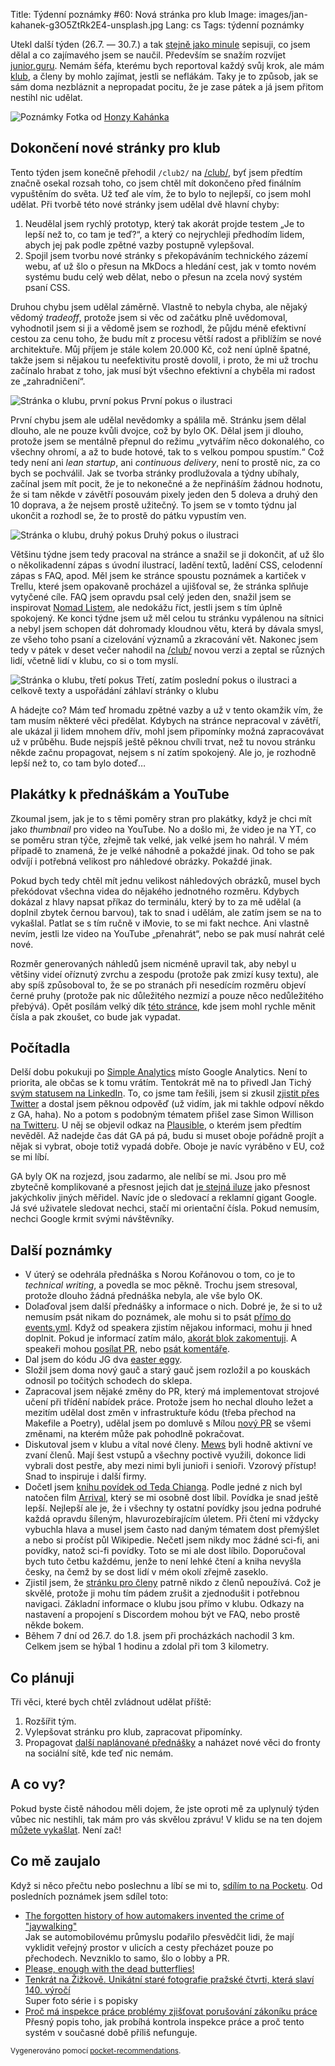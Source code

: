 Title: Týdenní poznámky #60: Nová stránka pro klub
Image: images/jan-kahanek-g3O5ZtRk2E4-unsplash.jpg
Lang: cs
Tags: týdenní poznámky


Utekl další týden (26.7. — 30.7.) a tak [stejně jako minule]({filename}2021-07-25_tydenni-poznamky-59-plakatky-na-prednasky.md) sepisuji, co jsem dělal a co zajímavého jsem se naučil. Především se snažím rozvíjet [junior.guru](https://junior.guru/). Nemám šéfa, kterému bych reportoval každý svůj krok, ale mám [klub](https://junior.guru/club/), a členy by mohlo zajímat, jestli se neflákám. Taky je to způsob, jak se sám doma nezbláznit a nepropadat pocitu, že je zase pátek a já jsem přitom nestihl nic udělat.

![Poznámky]({static}/images/jan-kahanek-g3O5ZtRk2E4-unsplash.jpg)
Fotka od [Honzy Kahánka](https://unsplash.com/@honza_kahanek)


## Dokončení nové stránky pro klub

Tento týden jsem konečně přehodil `/club2/` na [/club/](https://junior.guru/club/), byť jsem předtím značně osekal rozsah toho, co jsem chtěl mít dokončeno před finálním vypuštěním do světa. Už teď ale vím, že to bylo to nejlepší, co jsem mohl udělat. Při tvorbě této nové stránky jsem udělal dvě hlavní chyby:

1. Neudělal jsem rychlý prototyp, který tak akorát projde testem „Je to lepší než to, co tam je teď?“, a který co nejrychleji předhodím lidem, abych jej pak podle zpětné vazby postupně vylepšoval.
2. Spojil jsem tvorbu nové stránky s překopáváním technického zázemí webu, ať už šlo o přesun na MkDocs a hledání cest, jak v tomto novém systému budu celý web dělat, nebo o přesun na zcela nový systém psaní CSS.

Druhou chybu jsem udělal záměrně. Vlastně to nebyla chyba, ale nějaký vědomý _tradeoff_, protože jsem si věc od začátku plně uvědomoval, vyhodnotil jsem si ji a vědomě jsem se rozhodl, že půjdu méně efektivní cestou za cenu toho, že budu mít z procesu větší radost a přiblížím se nové architektuře. Můj příjem je stále kolem 20.000 Kč, což není úplně špatné, takže jsem si nějakou tu neefektivitu prostě dovolil, i proto, že mi už trochu začínalo hrabat z toho, jak musí být všechno efektivní a chyběla mi radost ze „zahradničení“.

![Stránka o klubu, první pokus]({static}/images/club-page-1.png)
První pokus o ilustraci

První chybu jsem ale udělal nevědomky a spálila mě. Stránku jsem dělal dlouho, ale ne pouze kvůli dvojce, což by bylo OK. Dělal jsem ji dlouho, protože jsem se mentálně přepnul do režimu „vytvářím něco dokonalého, co všechny ohromí, a až to bude hotové, tak to s velkou pompou spustím.“ Což tedy není ani _lean startup_, ani _continuous delivery_, není to prostě nic, za co bych se pochválil. Jak se tvorba stránky prodlužovala a týdny ubíhaly, začínal jsem mít pocit, že je to nekonečné a že nepřináším žádnou hodnotu, že si tam někde v závětří posouvám pixely jeden den 5 doleva a druhý den 10 doprava, a že nejsem prostě užitečný. To jsem se v tomto týdnu jal ukončit a rozhodl se, že to prostě do pátku vypustím ven.

![Stránka o klubu, druhý pokus]({static}/images/club-page-2.png)
Druhý pokus o ilustraci

Většinu týdne jsem tedy pracoval na stránce a snažil se ji dokončit, ať už šlo o několikadenní zápas s úvodní ilustrací, ladění textů, ladění CSS, celodenní zápas s FAQ, apod. Měl jsem ke stránce spoustu poznámek a kartiček v Trellu, které jsem opakovaně procházel a ujišťoval se, že stránka splňuje vytyčené cíle. FAQ jsem opravdu psal celý jeden den, snažil jsem se inspirovat [Nomad Listem](https://nomadlist.com/faq), ale nedokážu říct, jestli jsem s tím úplně spokojený. Ke konci týdne jsem už měl celou tu stránku vypálenou na sítnici a nebyl jsem schopen dát dohromady kloudnou větu, která by dávala smysl, ze všeho toho psaní a cizelování významů a zkracování vět. Nakonec jsem tedy v pátek v deset večer nahodil na [/club/](https://junior.guru/club/) novou verzi a zeptal se různých lidí, včetně lidí v klubu, co si o tom myslí.

![Stránka o klubu, třetí pokus]({static}/images/club-page-3.png)
Třetí, zatím poslední pokus o ilustraci a celkově texty a uspořádání záhlaví stránky o klubu

A hádejte co? Mám teď hromadu zpětné vazby a už v tento okamžik vím, že tam musím některé věci předělat. Kdybych na stránce nepracoval v závětří, ale ukázal ji lidem mnohem dřív, mohl jsem připomínky možná zapracovávat už v průběhu. Bude nejspíš ještě pěknou chvíli trvat, než tu novou stránku někde začnu propagovat, nejsem s ní zatím spokojený. Ale jo, je rozhodně lepší než to, co tam bylo doteď…


## Plakátky k přednáškám a YouTube

Zkoumal jsem, jak je to s těmi poměry stran pro plakátky, když je chci mít jako _thumbnail_ pro video na YouTube. No a došlo mi, že video je na YT, co se poměru stran týče, zřejmě tak velké, jak velké jsem ho nahrál. V mém případě to znamená, že je velké náhodně a pokaždé jinak. Od toho se pak odvíjí i potřebná velikost pro náhledové obrázky. Pokaždé jinak.

Pokud bych tedy chtěl mít jednu velikost náhledových obrázků, musel bych překódovat všechna videa do nějakého jednotného rozměru. Kdybych dokázal z hlavy napsat příkaz do terminálu, který by to za mě udělal (a doplnil zbytek černou barvou), tak to snad i udělám, ale zatím jsem se na to vykašlal. Patlat se s tím ručně v iMovie, to se mi fakt nechce. Ani vlastně nevím, jestli lze video na YouTube „přenahrát“, nebo se pak musí nahrát celé nové.

Rozměr generovaných náhledů jsem nicméně upravil tak, aby nebyl u většiny videí oříznutý zvrchu a zespodu (protože pak zmizí kusy textu), ale aby spíš způsoboval to, že se po stranách při nesedícím rozměru objeví černé pruhy (protože pak nic důležitého nezmizí a pouze něco nedůležitého přebývá). Opět posílám velký dík [této stránce](https://www.vypocitejto.cz/trojclenka/), kde jsem mohl rychle měnit čísla a pak zkoušet, co bude jak vypadat.


## Počítadla

Delší dobu pokukuji po [Simple Analytics](https://simpleanalytics.com/) místo Google Analytics. Není to priorita, ale občas se k tomu vrátím. Tentokrát mě na to přivedl Jan Tichý [svým statusem na LinkedIn](https://www.linkedin.com/posts/jantichy_google-analytics-4-masterclass-od-honzy-tich%C3%A9ho-activity-6823300847833821184-t5dI). To, co jsme tam řešili, jsem si zkusil [zjistit přes Twitter](https://twitter.com/SimpleAnalytic/status/1419776056479952901) a dostal jsem pěknou odpověď (už vidím, jak mi takhle odpoví někdo z GA, haha). No a potom s podobným tématem přišel zase Simon Willison [na Twitteru](https://twitter.com/simonw/status/1420798613412663307). U něj se objevil odkaz na [Plausible](https://plausible.io/), o kterém jsem předtím nevěděl. Až nadejde čas dát GA pá pá, budu si muset oboje pořádně projít a nějak si vybrat, oboje totiž vypadá dobře. Oboje je navíc vyráběno v EU, což se mi líbí.

GA byly OK na rozjezd, jsou zadarmo, ale nelíbí se mi. Jsou pro mě zbytečně komplikované a přesnost jejich dat [je stejná iluze](https://www.orbitmedia.com/blog/inaccurate-google-analytics-traffic-sources/) jako přesnost jakýchkoliv jiných měřidel. Navíc jde o sledovací a reklamní gigant Google. Já své uživatele sledovat nechci, stačí mi orientační čísla. Pokud nemusím, nechci Google krmit svými návštěvníky.


## Další poznámky

- V úterý se odehrála přednáška s Norou Kořánovou o tom, co je to _technical writing_, a povedla se moc pěkně. Trochu jsem stresoval, protože dlouho žádná přednáška nebyla, ale vše bylo OK.
- Dolaďoval jsem další přednášky a informace o nich. Dobré je, že si to už nemusím psát nikam do poznámek, ale mohu si to psát [přímo do events.yml](https://github.com/honzajavorek/junior.guru/blob/4fca99f06da40c11f8a67b5c0201924d7c123fda/juniorguru/data/events.yml). Když od speakera zjistím nějakou informaci, mohu ji hned doplnit. Pokud je informací zatím málo, [akorát blok zakomentuji](https://github.com/honzajavorek/junior.guru/commit/7ebc3de7bfbb1db2ea3679b573e61ebe24a1d55a). A speakeři mohou [posílat PR](https://github.com/honzajavorek/junior.guru/pull/647), nebo [psát komentáře](https://github.com/honzajavorek/junior.guru/commit/816a24b80a28e01897acdbe8d2f9394602ad6aa1).
- Dal jsem do kódu JG dva [easter eggy](https://cs.wikipedia.org/wiki/Velikono%C4%8Dn%C3%AD_vaj%C3%AD%C4%8Dko_(virtu%C3%A1ln%C3%AD)).
- Složil jsem doma nový gauč a starý gauč jsem rozložil a po kouskách odnosil po točitých schodech do sklepa.
- Zapracoval jsem nějaké změny do PR, který má implementovat strojové učení při třídění nabídek práce. Protože jsem ho nechal dlouho ležet a mezitím udělal dost změn v infrastruktuře kódu (třeba přechod na Makefile a Poetry), udělal jsem po domluvě s Mílou [nový PR](https://github.com/honzajavorek/junior.guru/pull/655) se všemi změnami, na kterém může pak pohodlně pokračovat.
- Diskutoval jsem v klubu a vítal nové členy. [Mews](https://www.mews.com/) byli hodně aktivní ve zvaní členů. Mají šest vstupů a všechny poctivě využili, dokonce lidi vybrali dost pestře, aby mezi nimi byli junioři i senioři. Vzorový přístup! Snad to inspiruje i další firmy.
- Dočetl jsem [knihu povídek od Teda Chianga](https://www.goodreads.com/book/show/32200035-arrival). Podle jedné z nich byl natočen film [Arrival](https://www.imdb.com/title/tt2543164/), který se mi osobně dost líbil. Povídka je snad ještě lepší. Nejlepší ale je, že i všechny ty ostatní povídky jsou jedna podruhé každá opravdu šíleným, hlavurozebírajícím úletem. Při čtení mi vždycky vybuchla hlava a musel jsem často nad daným tématem dost přemýšlet a nebo si pročíst půl Wikipedie. Nečetl jsem nikdy moc žádné sci-fi, ani povídky, natož sci-fi povídky. Toto se mi ale dost líbilo. Doporučoval bych tuto četbu každému, jenže to není lehké čtení a kniha nevyšla česky, na čemž by se dost lidí v mém okolí zřejmě zaseklo.
- Zjistil jsem, že [stránku pro členy](https://junior.guru/membership/) patrně nikdo z členů nepoužívá. Což je skvělé, protože ji mohu tím pádem zrušit a zjednodušit i potřebnou navigaci. Základní informace o klubu jsou přímo v klubu. Odkazy na nastavení a propojení s Discordem mohou být ve FAQ, nebo prostě někde bokem.
- Během 7 dní od 26.7. do 1.8. jsem při procházkách nachodil 3 km. Celkem jsem se hýbal 1 hodinu a zdolal při tom 3 kilometry.


## Co plánuji

Tři věci, které bych chtěl zvládnout udělat příště:

1. Rozšířit tým.
2. Vylepšovat stránku pro klub, zapracovat připomínky.
3. Propagovat [další naplánované přednášky](https://junior.guru/events/#planned) a naházet nové věci do fronty na sociální sítě, kde teď nic nemám.


## A co vy?

Pokud byste čistě náhodou měli dojem, že jste oproti mě za uplynulý týden vůbec nic nestihli, tak mám pro vás skvělou zprávu! V klidu se na ten dojem [můžete vykašlat]({filename}2020-06-04_neni-to-zavod.md). Není zač!


## Co mě zaujalo

Když si něco přečtu nebo poslechnu a líbí se mi to, [sdílím to na Pocketu](https://getpocket.com/@honzajavorek). Od posledních poznámek jsem sdílel toto:

- [The forgotten history of how automakers invented the crime of "jaywalking"](https://www.vox.com/2015/1/15/7551873/jaywalking-history)<br>Jak se automobilovému průmyslu podařilo přesvědčit lidi, že mají vyklidit veřejný prostor v ulicích a cesty přecházet pouze po přechodech. Nevzniklo to samo, šlo o lobby a PR.
- [Please, enough with the dead butterflies!](https://www.emilydamstra.com/please-enough-dead-butterflies/)
- [Tenkrát na Žižkově. Unikátní staré fotografie pražské čtvrti, která slaví 140. výročí](https://zpravy.aktualne.cz/domaci/tenkrat-na-zizkove-unikatni-stare-fotografie-prazske-ctvrti/r~75986ce4b3cd11ebb9860cc47ab5f122/)<br>Super foto série i s popisky
- [Proč má inspekce práce problémy zjišťovat porušování zákoníku práce](https://a2larm.cz/2021/07/proc-ma-inspekce-prace-problemy-zjistovat-porusovani-zakoniku-prace/)<br>Přesný popis toho, jak probíhá kontrola inspekce práce a proč tento systém v současné době příliš nefunguje.

<small>Vygenerováno pomocí <a href="https://pypi.org/project/pocket-recommendations/">pocket-recommendations</a>.</small>
